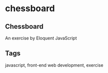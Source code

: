 # chessboard

## Chessboard
An exercise by Eloquent JavaScript

## Tags
javascript, front-end web development, exercise
